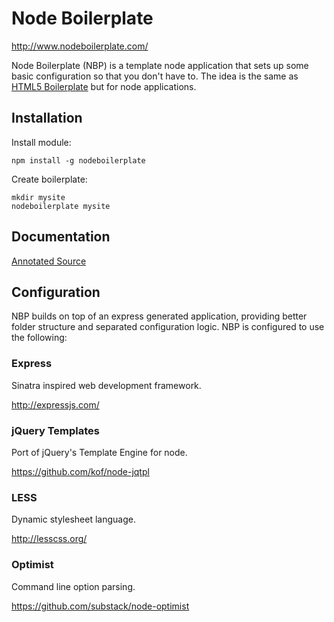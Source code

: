 Node Boilerplate
================

http://www.nodeboilerplate.com/

Node Boilerplate (NBP) is a template node application that sets up some basic
configuration so that you don't have to. The idea is the same as
[HTML5 Boilerplate](http://html5boilerplate.com/) but for node applications.

Installation
------------

Install module:

    npm install -g nodeboilerplate

Create boilerplate:

    mkdir mysite
    nodeboilerplate mysite

Documentation
-------------

[Annotated Source](http://stonebk.github.com/nodeboilerplate/)

Configuration
-------------

NBP builds on top of an express generated application, providing better folder
structure and separated configuration logic. NBP is configured to use the following:

### Express

Sinatra inspired web development framework.

http://expressjs.com/

### jQuery Templates

Port of jQuery's Template Engine for node.

https://github.com/kof/node-jqtpl

### LESS

Dynamic stylesheet language.

http://lesscss.org/

### Optimist

Command line option parsing.

https://github.com/substack/node-optimist
